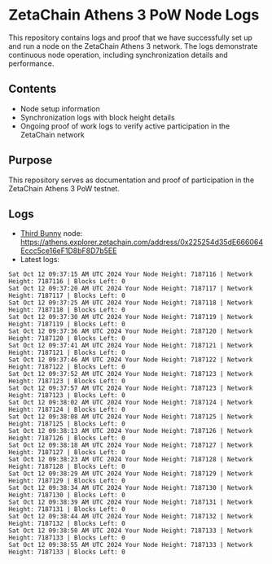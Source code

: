 # ZetaChain Athens 3 PoW Node Logs
This repository contains logs and proof that we have successfully set up and run a node on the ZetaChain Athens 3 network. The logs demonstrate continuous node operation, including synchronization details and performance.

## Contents
- Node setup information
- Synchronization logs with block height details
- Ongoing proof of work logs to verify active participation in the ZetaChain network

## Purpose
This repository serves as documentation and proof of participation in the ZetaChain Athens 3 PoW testnet.

## Logs

- [Third Bunny](https://thirdbunny.xyz/) node: https://athens.explorer.zetachain.com/address/0x225254d35dE666064Eccc5ce16eF1D8bF8D7b5EE
- Latest logs:
```
Sat Oct 12 09:37:15 AM UTC 2024 Your Node Height: 7187116 | Network Height: 7187116 | Blocks Left: 0
Sat Oct 12 09:37:20 AM UTC 2024 Your Node Height: 7187117 | Network Height: 7187117 | Blocks Left: 0
Sat Oct 12 09:37:25 AM UTC 2024 Your Node Height: 7187118 | Network Height: 7187118 | Blocks Left: 0
Sat Oct 12 09:37:30 AM UTC 2024 Your Node Height: 7187119 | Network Height: 7187119 | Blocks Left: 0
Sat Oct 12 09:37:36 AM UTC 2024 Your Node Height: 7187120 | Network Height: 7187120 | Blocks Left: 0
Sat Oct 12 09:37:41 AM UTC 2024 Your Node Height: 7187121 | Network Height: 7187121 | Blocks Left: 0
Sat Oct 12 09:37:46 AM UTC 2024 Your Node Height: 7187122 | Network Height: 7187122 | Blocks Left: 0
Sat Oct 12 09:37:52 AM UTC 2024 Your Node Height: 7187123 | Network Height: 7187123 | Blocks Left: 0
Sat Oct 12 09:37:57 AM UTC 2024 Your Node Height: 7187123 | Network Height: 7187123 | Blocks Left: 0
Sat Oct 12 09:38:02 AM UTC 2024 Your Node Height: 7187124 | Network Height: 7187124 | Blocks Left: 0
Sat Oct 12 09:38:08 AM UTC 2024 Your Node Height: 7187125 | Network Height: 7187125 | Blocks Left: 0
Sat Oct 12 09:38:13 AM UTC 2024 Your Node Height: 7187126 | Network Height: 7187126 | Blocks Left: 0
Sat Oct 12 09:38:18 AM UTC 2024 Your Node Height: 7187127 | Network Height: 7187127 | Blocks Left: 0
Sat Oct 12 09:38:23 AM UTC 2024 Your Node Height: 7187128 | Network Height: 7187128 | Blocks Left: 0
Sat Oct 12 09:38:29 AM UTC 2024 Your Node Height: 7187129 | Network Height: 7187129 | Blocks Left: 0
Sat Oct 12 09:38:34 AM UTC 2024 Your Node Height: 7187130 | Network Height: 7187130 | Blocks Left: 0
Sat Oct 12 09:38:39 AM UTC 2024 Your Node Height: 7187131 | Network Height: 7187131 | Blocks Left: 0
Sat Oct 12 09:38:44 AM UTC 2024 Your Node Height: 7187132 | Network Height: 7187132 | Blocks Left: 0
Sat Oct 12 09:38:50 AM UTC 2024 Your Node Height: 7187133 | Network Height: 7187133 | Blocks Left: 0
Sat Oct 12 09:38:55 AM UTC 2024 Your Node Height: 7187133 | Network Height: 7187133 | Blocks Left: 0
```
